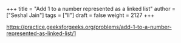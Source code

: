 +++
title = "Add 1 to a number represented as a linked list"
author = ["Seshal Jain"]
tags = ["ll"]
draft = false
weight = 2127
+++

<https://practice.geeksforgeeks.org/problems/add-1-to-a-number-represented-as-linked-list/1>
